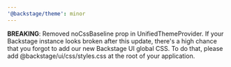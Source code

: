 ```yaml
---
'@backstage/theme': minor
---
```


**BREAKING**: Removed noCssBaseline prop in UnifiedThemeProvider. If your Backstage instance looks broken after this update, there's a high chance that you forgot to add our new Backstage UI global CSS. To do that, please add @backstage/ui/css/styles.css at the root of your application.
